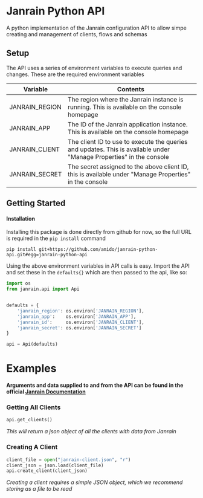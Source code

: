 # Janrain Python API

A python implementation of the Janrain configuration API to allow simpe creating and management of clients, flows and schemas

## Setup

The API uses a series of environment variables to execute queries and changes. These are the required environment variables

| Variable       | Contents                                                                                                             |
|---             |---                                                                                                                   |
| JANRAIN_REGION | The region where the Janrain instance is running. This is available on the console homepage                          |
| JANRAIN_APP    | The ID of the Janrain application instance. This is available on the console homepage                                |
| JANRAIN_CLIENT | The client ID to use to execute the queries and updates. This is available under "Manage Properties" in the console  |
| JANRAIN_SECRET | The secret assigned to the above client ID, this is available under "Manage Properties" in the console               |


## Getting Started

#### Installation

Installing this package is done directly from github for now, so the full URL is required in the `pip install` command

```
pip install git+https://github.com/amido/janrain-python-api.git#egg=janrain-python-api
```

Using the above environment variables in API calls is easy. Import the API and set these in the `defaults{}` which are then passed to the api, like so:

```python
import os
from janrain.api import Api


defaults = {
    'janrain_region': os.environ['JANRAIN_REGION'],
    'janrain_app':    os.environ['JANRAIN_APP'],
    'janrain_id':     os.environ['JANRAIN_CLIENT'],
    'janrain_secret': os.environ['JANRAIN_SECRET']
}

api = Api(defaults)
```

# Examples

**Arguments and data supplied to and from the API can be found in the official [Janrain Documentation](https://docs.janrain.com/api/registration/config/#)**

### Getting All Clients

```python
api.get_clients()
```

_This will return a json object of all the clients with data from Janrain_

### Creating A Client

```python
client_file = open("janrain-client.json", "r")
client_json = json.load(client_file)
api.create_client(client_json)
```

_Creating a client requires a simple JSON object, which we recommend storing as a file to be read_